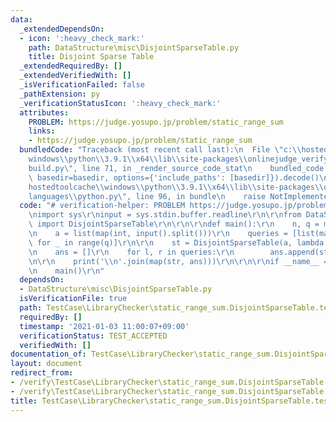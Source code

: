 ```yaml
---
data:
  _extendedDependsOn:
  - icon: ':heavy_check_mark:'
    path: DataStructure\misc\DisjointSparseTable.py
    title: Disjoint Sparse Table
  _extendedRequiredBy: []
  _extendedVerifiedWith: []
  _isVerificationFailed: false
  _pathExtension: py
  _verificationStatusIcon: ':heavy_check_mark:'
  attributes:
    PROBLEM: https://judge.yosupo.jp/problem/static_range_sum
    links:
    - https://judge.yosupo.jp/problem/static_range_sum
  bundledCode: "Traceback (most recent call last):\n  File \"c:\\hostedtoolcache\\\
    windows\\python\\3.9.1\\x64\\lib\\site-packages\\onlinejudge_verify\\documentation\\\
    build.py\", line 71, in _render_source_code_stat\n    bundled_code = language.bundle(stat.path,\
    \ basedir=basedir, options={'include_paths': [basedir]}).decode()\n  File \"c:\\\
    hostedtoolcache\\windows\\python\\3.9.1\\x64\\lib\\site-packages\\onlinejudge_verify\\\
    languages\\python.py\", line 96, in bundle\n    raise NotImplementedError\nNotImplementedError\n"
  code: "# verification-helper: PROBLEM https://judge.yosupo.jp/problem/static_range_sum\r\
    \nimport sys\r\ninput = sys.stdin.buffer.readline\r\n\r\nfrom DataStructure.misc.DisjointSparseTable\
    \ import DisjointSparseTable\r\n\r\n\r\ndef main():\r\n    n, q = map(int, input().split())\r\
    \n    a = list(map(int, input().split()))\r\n    queries = [list(map(int, input().split()))\
    \ for _ in range(q)]\r\n\r\n    st = DisjointSparseTable(a, lambda x, y: x + y)\r\
    \n    ans = []\r\n    for l, r in queries:\r\n        ans.append(st.fold(l, r))\r\
    \n\r\n    print('\\n'.join(map(str, ans)))\r\n\r\n\r\nif __name__ == '__main__':\r\
    \n    main()\r\n"
  dependsOn:
  - DataStructure\misc\DisjointSparseTable.py
  isVerificationFile: true
  path: TestCase\LibraryChecker\static_range_sum.DisjointSparseTable.test.py
  requiredBy: []
  timestamp: '2021-01-03 11:00:07+09:00'
  verificationStatus: TEST_ACCEPTED
  verifiedWith: []
documentation_of: TestCase\LibraryChecker\static_range_sum.DisjointSparseTable.test.py
layout: document
redirect_from:
- /verify\TestCase\LibraryChecker\static_range_sum.DisjointSparseTable.test.py
- /verify\TestCase\LibraryChecker\static_range_sum.DisjointSparseTable.test.py.html
title: TestCase\LibraryChecker\static_range_sum.DisjointSparseTable.test.py
---
```


